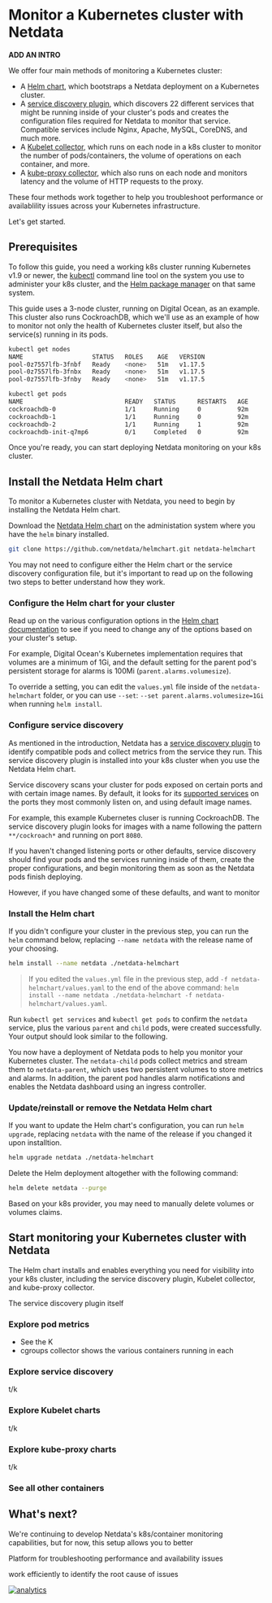 <!--
title: "Monitor a Kubernetes (k8s) cluster with Netdata"
description: "Use Netdata's helmchart, service discovery plugin, and Kubelet/kube-proxy collectors for real-time visibility into your Kubernetes cluster."
image: /img/seo/guides/monitor-kubernetes-k8s-netdata.png
-->

# Monitor a Kubernetes cluster with Netdata

**ADD AN INTRO**

We offer four main methods of monitoring a Kubernetes cluster:

-   A [Helm chart](https://github.com/netdata/helmchart), which bootstraps a Netdata deployment on a Kubernetes cluster.
-   A [service discovery plugin](https://github.com/netdata/agent-service-discovery), which discovers 22 different
    services that might be running inside of your cluster's pods and creates the configuration files required for
    Netdata to monitor that service. Compatible services include Nginx, Apache, MySQL, CoreDNS, and much more.
-   A [Kubelet collector](https://learn.netdata.cloud/docs/agent/collectors/go.d.plugin/modules/k8s_kubelet), which runs
    on each node in a k8s cluster to monitor the number of pods/containers, the volume of operations on each container,
    and more.
-   A [kube-proxy collector](https://learn.netdata.cloud/docs/agent/collectors/go.d.plugin/modules/k8s_kubeproxy), which
    also runs on each node and monitors latency and the volume of HTTP requests to the proxy.

These four methods work together to help you troubleshoot performance or availablility issues across your Kubernetes
infrastructure.

Let's get started.

## Prerequisites

To follow this guide, you need a working k8s cluster running Kubernetes v1.9 or newer, the
[kubectl](https://kubernetes.io/docs/reference/kubectl/overview/) command line tool on the system you use to administer
your k8s cluster, and the [Helm package manager](https://helm.sh/) on that same system.

This guide uses a 3-node cluster, running on Digital Ocean, as an example. This cluster also runs CockroachDB, which
we'll use as an example of how to monitor not only the health of Kubernetes cluster itself, but also the service(s)
running in its pods.

```bash
kubectl get nodes 
NAME                   STATUS   ROLES    AGE   VERSION
pool-0z7557lfb-3fnbf   Ready    <none>   51m   v1.17.5
pool-0z7557lfb-3fnbx   Ready    <none>   51m   v1.17.5
pool-0z7557lfb-3fnby   Ready    <none>   51m   v1.17.5

kubectl get pods
NAME                            READY   STATUS      RESTARTS   AGE
cockroachdb-0                   1/1     Running     0          92m
cockroachdb-1                   1/1     Running     0          92m
cockroachdb-2                   1/1     Running     1          92m
cockroachdb-init-q7mp6          0/1     Completed   0          92m
```

Once you're ready, you can start deploying Netdata monitoring on your k8s cluster.

## Install the Netdata Helm chart

To monitor a Kubernetes cluster with Netdata, you need to begin by installing the Netdata Helm chart.

Download the [Netdata Helm chart](https://github.com/netdata/helmchart) on the administation system where you have the
`helm` binary installed.

```bash
git clone https://github.com/netdata/helmchart.git netdata-helmchart
```

You may not need to configure either the Helm chart or the service discovery configuration file, but it's important to
read up on the following two steps to better understand how they work.

### Configure the Helm chart for your cluster

Read up on the various configuration options in the [Helm chart
documentation](https://github.com/netdata/helmchart#configuration) to see if you need to change any of the options based
on your cluster's setup.

For example, Digital Ocean's Kubernetes implementation requires that volumes are a minimum of 1Gi, and the default
setting for the parent pod's persistent storage for alarms is 100Mi (`parent.alarms.volumesize`).

To override a setting, you can edit the `values.yml` file inside of the `netdata-helmchart` folder, or you can use
`--set`: `--set parent.alarms.volumesize=1Gi` when running `helm install`.

### Configure service discovery

As mentioned in the introduction, Netdata has a [service discovery
plugin](https://github.com/netdata/agent-service-discovery/#service-discovery) to identify compatible pods and collect
metrics from the service they run. This service discovery plugin is installed into your k8s cluster when you use the
Netdata Helm chart.

Service discovery scans your cluster for pods exposed on certain ports and with certain image names. By default, it
looks for its [supported services](https://github.com/netdata/helmchart/blob/master/sd-slave.yml#L11-L54) on the ports
they most commonly listen on, and using default image names.

For example, this example Kubernetes cluser is running CockroachDB. The service discovery plugin looks for images with a
name following the pattern `**/cockroach*` and running on port `8080`.

If you haven't changed listening ports or other defaults, service discovery should find your pods and the services
running inside of them, create the proper configurations, and begin monitoring them as soon as the Netdata pods finish
deploying.

However, if you have changed some of these defaults, and want to monitor



### Install the Helm chart

If you didn't configure your cluster in the previous step, you can run the `helm` command below, replacing `--name
netdata` with the release name of your choosing.

```bash
helm install --name netdata ./netdata-helmchart
```

> If you edited the `values.yml` file in the previous step, add `-f netdata-helmchart/values.yaml` to the end of the
> above command: `helm install --name netdata ./netdata-helmchart -f netdata-helmchart/values.yaml`.

Run `kubectl get services` and `kubectl get pods` to confirm the `netdata` service, plus the various `parent` and
`child` pods, were created successfully. Your output should look similar to the following.

You now have a deployment of Netdata pods to help you monitor your Kubernetes cluster. The `netdata-child` pods collect
metrics and stream them to `netdata-parent`, which uses two persistent volumes to store metrics and alarms. In addition,
the parent pod handles alarm notifications and enables the Netdata dashboard using an ingress controller.

### Update/reinstall or remove the Netdata Helm chart

If you want to update the Helm chart's configuration, you can run `helm upgrade`, replacing `netdata` with the name of
the release if you changed it upon installtion.

```bash
helm upgrade netdata ./netdata-helmchart
```

Delete the Helm deployment altogether with the following command:

```bash
helm delete netdata --purge 
```

Based on your k8s provider, you may need to manually delete volumes or volumes claims.

## Start monitoring your Kubernetes cluster with Netdata

The Helm chart installs and enables everything you need for visibility into your k8s cluster, including the service
discovery plugin, Kubelet collector, and kube-proxy collector.

The service discovery plugin itself

### Explore pod metrics

- See the K
- cgroups collector shows the various containers running in each 

### Explore service discovery

t/k

### Explore Kubelet charts

t/k

### Explore kube-proxy charts

t/k

### See all other containers

## What's next?

We're continuing to develop Netdata's k8s/container monitoring capabilities, but for now, this setup allows you to
better

Platform for troubleshooting performance and availability issues

work efficiently to identify the root cause of issues



[![analytics](https://www.google-analytics.com/collect?v=1&aip=1&t=pageview&_s=1&ds=github&dr=https%3A%2F%2Fgithub.com%2Fnetdata%2Fnetdata&dl=https%3A%2F%2Fmy-netdata.io%2Fgithub%2Fdocs%2Fguides%2Fmonitor%2Fkubernetes-k8s-netdata.md&_u=MAC~&cid=5792dfd7-8dc4-476b-af31-da2fdb9f93d2&tid=UA-64295674-3)](<>)
